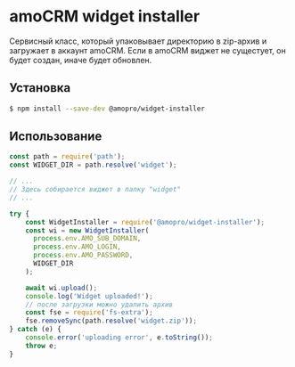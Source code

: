 # amoCRM widget installer

Сервисный класс, который упаковывает директорию в zip-архив и загружает в аккаунт amoCRM. Если в amoCRM виджет не сущестует, он будет создан, иначе будет обновлен.

## Установка
```bash
$ npm install --save-dev @amopro/widget-installer
```

## Использование
```javascript
const path = require('path');
const WIDGET_DIR = path.resolve('widget');

// ...
// Здесь собирается виджет в папку "widget"
// ...

try {
    const WidgetInstaller = require('@amopro/widget-installer');
    const wi = new WidgetInstaller(
      process.env.AMO_SUB_DOMAIN,
      process.env.AMO_LOGIN,
      process.env.AMO_PASSWORD,
      WIDGET_DIR
    );

    await wi.upload();
    console.log('Widget uploaded!');
    // после загрузки можно удалить архив
    const fse = require('fs-extra'); 
    fse.removeSync(path.resolve('widget.zip'));
} catch (e) {
    console.error('uploading error', e.toString());
    throw e;
}

```
